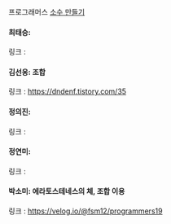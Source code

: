 프로그래머스 [소수 만들기](https://school.programmers.co.kr/learn/courses/30/lessons/12977)<br>

#### 최태승: 
링크 :

#### 김선웅: 조합
링크 : https://dndenf.tistory.com/35

#### 정의진: 
링크 : 

#### 정연미: 
링크 : 

#### 박소미: 에라토스테네스의 체, 조합 이용
링크 : https://velog.io/@fsm12/programmers19
